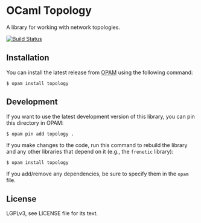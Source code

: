 OCaml Topology
==============

A library for working with network topologies.

[![Build Status](https://travis-ci.org/frenetic-lang/ocaml-topology.png)](https://travis-ci.org/frenetic-lang/ocaml-topology)

Installation
------------

You can install the latest release from [OPAM](http://opam.ocamlpro.com/) using
the following command:

    $ opam install topology

Development
-----------

If you want to use the latest development version of this library, you can pin
this directory in OPAM:

    $ opam pin add topology .

If you make changes to the code, run this command to rebuild the library
and any other libraries that depend on it (e.g., the `frenetic` library):

    $ opam install topology

If you add/remove any dependencies, be sure to specify them in the `opam` file.

License
-------

LGPLv3, see LICENSE file for its text.
